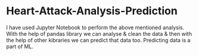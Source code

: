 # Heart-Attack-Analysis-Prediction

I have used Jupyter Notebook to perform the above mentioned analysis.<br>
With the help of pandas library we can analyse & clean the data & then with the help of other kibraries we can predict that data too.
Predicting data is a part of ML.
